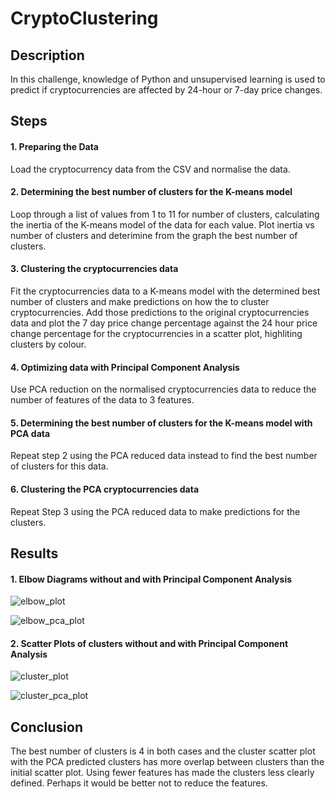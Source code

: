# CryptoClustering

## Description

In this challenge, knowledge of Python and unsupervised learning is used to predict if cryptocurrencies are affected by 24-hour or 7-day price changes.

## Steps

#### 1. Preparing the Data

Load the cryptocurrency data from the CSV and normalise the data.

#### 2. Determining the best number of clusters for the K-means model

Loop through a list of values from 1 to 11 for number of clusters, calculating the inertia of the K-means model of the data for each value. Plot inertia vs number of clusters and deterimine from the graph the best number of clusters.

#### 3. Clustering the cryptocurrencies data

Fit the cryptocurrencies data to a K-means model with the determined best number of clusters and make predictions on how the to cluster cryptocurrencies. Add those predictions to the original cryptocurrencies data and plot the 7 day price change percentage against the 24 hour price change percentage for the cryptocurrencies in a scatter plot, highliting clusters by colour.

#### 4. Optimizing data with Principal Component Analysis

Use PCA reduction on the normalised cryptocurrencies data to reduce the number of features of the data to 3 features.

#### 5. Determining the best number of clusters for the K-means model with PCA data

Repeat step 2 using the PCA reduced data instead to find the best number of clusters for this data.

#### 6. Clustering the PCA cryptocurrencies data

Repeat Step 3 using the PCA reduced data to make predictions for the clusters.

## Results

#### 1. Elbow Diagrams without and with Principal Component Analysis
![elbow_plot](https://github.com/KevinMosweu/CryptoClustering/assets/119974799/a2786aba-7881-4cb8-b50e-84d82cfef2ef)

![elbow_pca_plot](https://github.com/KevinMosweu/CryptoClustering/assets/119974799/d3920403-3344-402e-b57e-f6a77a9c84b1)


#### 2. Scatter Plots of clusters without and with Principal Component Analysis
![cluster_plot](https://github.com/KevinMosweu/CryptoClustering/assets/119974799/5503494f-6e5c-4d3e-8dd8-61b8f113da80)


![cluster_pca_plot](https://github.com/KevinMosweu/CryptoClustering/assets/119974799/a3983435-d129-49d1-8f0d-9750420fba17)


## Conclusion

The best number of clusters is 4 in both cases and the cluster scatter plot with the PCA predicted clusters has more overlap between clusters than the initial scatter plot. Using fewer features has made the clusters less clearly defined. Perhaps it would be better not to reduce the features.


